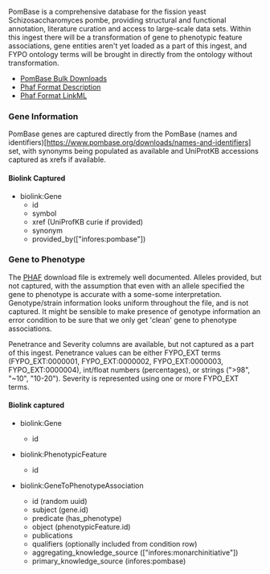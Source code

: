 PomBase is a comprehensive database for the fission yeast Schizosaccharomyces pombe, providing structural and functional annotation, literature curation and access to large-scale data sets. Within this ingest there will be a transformation of gene to phenotypic feature associations, gene entities aren't yet loaded as a part of this ingest, and FYPO ontology terms will be brought in directly from the ontology without transformation.

* [PomBase Bulk Downloads](https://www.pombase.org/datasets)
* [Phaf Format Description](https://www.pombase.org/downloads/phenotype-annotations)
* [Phaf Format LinkML](https://biodatamodels.github.io/ontology-associations/PombasePhafAssociation/)

### Gene Information

PomBase genes are captured directly from the PomBase (names and identifiers)[https://www.pombase.org/downloads/names-and-identifiers] set, with synonyms being populated as available and UniProtKB accessions captured as xrefs if available.   

#### Biolink Captured

* biolink:Gene
  * id
  * symbol
  * xref (UniProfKB curie if provided)
  * synonym
  * provided_by(["infores:pombase"])

### Gene to Phenotype

The [PHAF](https://www.pombase.org/downloads/phenotype-annotations) download file is extremely well documented. Alleles provided, but not captured, with the assumption that even with an allele specified the gene to phenotype is accurate with a some-some interpretation. Genotype/strain information looks uniform throughout the file, and is not captured. It might be sensible to make presence of genotype information an error condition to be sure that we only get 'clean' gene to phenotype associations.  

Penetrance and Severity columns are available, but not captured as a part of this ingest. Penetrance values can be either FYPO_EXT terms (FYPO_EXT:0000001, FYPO_EXT:0000002, FYPO_EXT:0000003, FYPO_EXT:0000004), int/float numbers (percentages), or strings (">98", "~10", "10-20"). Severity is represented using one or more FYPO_EXT terms.

#### Biolink captured

* biolink:Gene
    * id

* biolink:PhenotypicFeature
    * id

* biolink:GeneToPhenotypeAssociation
    * id (random uuid)
    * subject (gene.id)
    * predicate (has_phenotype)
    * object (phenotypicFeature.id)
    * publications
    * qualifiers (optionally included from condition row)
    * aggregating_knowledge_source (["infores:monarchinitiative"])
    * primary_knowledge_source (infores:pombase)
